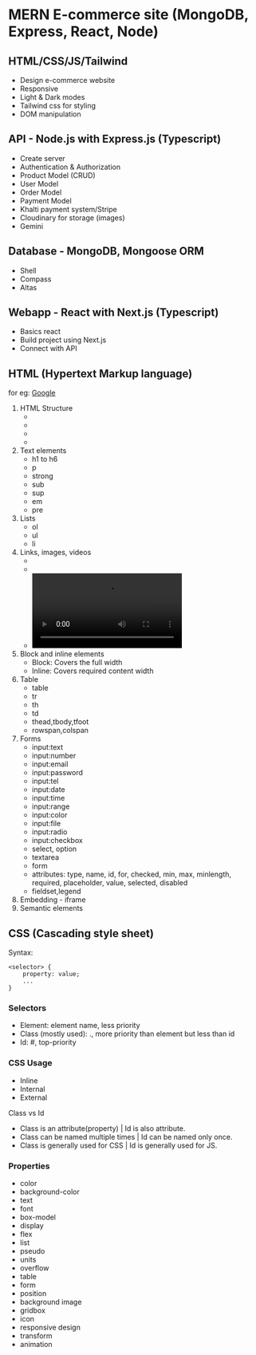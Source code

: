 # MERN E-commerce site (MongoDB, Express, React, Node)

## HTML/CSS/JS/Tailwind
- Design e-commerce website
- Responsive
- Light & Dark modes
- Tailwind css for styling
- DOM manipulation

## API - Node.js with Express.js (Typescript)
- Create server
- Authentication & Authorization
- Product Model (CRUD)
- User Model
- Order Model
- Payment Model
- Khalti payment system/Stripe
- Cloudinary for storage (images)
- Gemini

## Database - MongoDB, Mongoose ORM
- Shell
- Compass
- Altas

## Webapp - React with Next.js (Typescript)
- Basics react
- Build project using Next.js
- Connect with API

## HTML (Hypertext Markup language)

for eg: <a href="www.google.com">Google</a>

1. HTML Structure 
    - <html></html>
    - <head></head>
    - <body></body>
    - <title></title>
2. Text elements
    - h1 to h6
    - p
    - strong
    - sub
    - sup
    - em
    - pre
3. Lists
    - ol
    - ul
    - li
4. Links, images, videos
    - <a href="url"></a>
    - <img src="">
    - <video src="">
5. Block and inline elements
    - Block: Covers the full width
    - Inline: Covers required content width
6. Table
    - table
    - tr
    - th
    - td
    - thead,tbody,tfoot
    - rowspan,colspan
7. Forms
    - input:text
    - input:number
    - input:email
    - input:password
    - input:tel
    - input:date
    - input:time
    - input:range
    - input:color
    - input:file
    - input:radio
    - input:checkbox
    - select, option
    - textarea
    - form
    - attributes: type, name, id, for, checked, min, max, minlength, required, placeholder, value, selected, disabled
    - fieldset,legend
8. Embedding - iframe
9. Semantic elements

## CSS (Cascading style sheet)

Syntax: 

```
<selector> {
    property: value;
    ...
}
```

### Selectors
- Element: element name, less priority
- Class (mostly used): .<class-name>, more priority than element but less than id
- Id: #<id-value>, top-priority

### CSS Usage
- Inline
- Internal
- External

Class vs Id
- Class is an attribute(property) | Id is also attribute.
- Class can be named multiple times | Id can be named only once.
- Class is generally used for CSS | Id is generally used for JS.

### Properties
- color
- background-color
- text
- font
- box-model
- display
- flex
- list
- pseudo
- units
- overflow
- table
- form
- position
- background image
- gridbox
- icon
- responsive design
- transform
- animation

